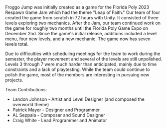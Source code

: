 Froggo Jump was initially created as a game for the Florida Poly 2023 Respawn Game Jam which had the theme "Leap of Faith." 
Our team of four created the game from scratch in 72 hours with Unity. It consisted of three levels exploring two mechanics.
After the Jam, our team continued work on the game for roughly two months until the Florida Poly Game Expo on December 2nd.
Since the game's initial release, additions included a level menu, four new levels, and a new mechanic.
The game now has seven levels total.

Due to difficulties with scheduling meetings for the team to work during the semester, the player movement and several of the levels are still unpolished.
Levels 3 through 7 were much harder than anticipated, mainly due to time constraints and a lack of playtesting.
While the team could continue to polish the game, most of the members are interesting in pursuing new projects.

Team Contributions:
- Landon Johnson - Artist and Level Designer (and composed the overworld theme)
- Patrick Mayer - Designer and Programmer
- AL Seppala - Composer and Sound Designer
- Craig White - Lead Programmer and Animator
